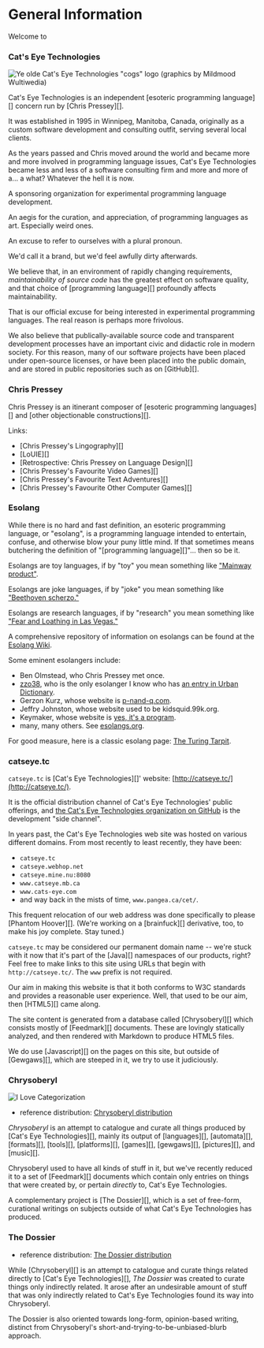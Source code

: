 General Information
===================

Welcome to

### Cat's Eye Technologies

![Ye olde Cat's Eye Technologies "cogs" logo (graphics by Mildmood Wultiwedia)](http://static.catseye.tc/images/logo/cog.gif)

Cat's Eye Technologies is an independent [esoteric programming language][]
concern run by [Chris Pressey][].

It was established in 1995 in Winnipeg, Manitoba, Canada, originally
as a custom software development and consulting outfit, serving several
local clients.

As the years passed and Chris moved around the world and became more
and more involved in programming language issues, Cat's Eye
Technologies became less and less of a software consulting firm and
more and more of a... a what?  Whatever the hell it is now.

A sponsoring organization for experimental programming language
development.

An aegis for the curation, and appreciation, of programming languages
as art.  Especially weird ones.

An excuse to refer to ourselves with a plural pronoun.

We'd call it a brand, but we'd feel awfully dirty afterwards.

We believe that, in an environment of rapidly changing requirements,
*maintainability of source code* has the greatest effect on software
quality, and that choice of [programming language][] profoundly
affects maintainability.

That is our official excuse for being interested in experimental
programming languages.  The real reason is perhaps more frivolous.

We also believe that publically-available source code and
transparent development processes have an important civic and
didactic role in modern society.  For this reason, many of our
software projects have been placed under open-source licenses,
or have been placed into the public domain, and are stored in
public repositories such as on [GitHub][].

### Chris Pressey

Chris Pressey is an itinerant composer of
[esoteric programming languages][] and
[other objectionable constructions][].

Links:

-   [Chris Pressey's Lingography][]
-   [LoUIE][]
-   [Retrospective: Chris Pressey on Language Design][]
-   [Chris Pressey's Favourite Video Games][]
-   [Chris Pressey's Favourite Text Adventures][]
-   [Chris Pressey's Favourite Other Computer Games][]

### Esolang

While there is no hard and fast definition, an esoteric programming
language, or "esolang", is a programming language intended to entertain,
confuse, and otherwise blow your puny little mind. If that sometimes
means butchering the definition of "[programming language][]"... then so be it.

Esolangs are toy languages, if by "toy" you mean something like
["Mainway product"](http://snltranscripts.jt.org/76/76jconsumerprobe.phtml).

Esolangs are joke languages, if by "joke" you mean something like
["Beethoven scherzo."](http://en.wikipedia.org/wiki/Scherzo)

Esolangs are research languages, if by "research" you mean something
like ["Fear and Loathing in Las Vegas."](http://www.youtube.com/watch?v=Zm7r491n-8o)

A comprehensive repository of information on esolangs can be found at the
[Esolang Wiki](http://www.esolangs.org/wiki/Main_Page).

Some eminent esolangers include:

*   Ben Olmstead, who Chris Pressey met once.
*   [zzo38](http://esoteric.voxelperfect.net/wiki/User:Zzo38), who is the only esolanger I know who has [an entry in Urban Dictionary](https://www.urbandictionary.com/define.php?term=zzo38).
*   Gerzon Kurz, whose website is [p-nand-q.com](http://www.p-nand-q.com/).
*   Jeffry Johnston, whose website used to be kidsquid.99k.org.
*   Keymaker, whose website is [yes, it's a program](http://yiap.nfshost.com/).
*   many, many others.  See [esolangs.org](http://www.esolangs.org/wiki/Main_Page).

For good measure, here is a classic esolang page: [The Turing Tarpit](http://www.reocities.com/ResearchTriangle/Station/2266/tarpit/tarpit.html).

### catseye.tc

`catseye.tc` is [Cat's Eye Technologies][]' website:
[http://catseye.tc/](http://catseye.tc/).

It is the official distribution channel of Cat's Eye Technologies'
public offerings, and
[the Cat's Eye Technologies organization on GitHub](https://github.com/catseye/)
is the development "side channel".

In years past, the Cat's Eye Technologies web site was hosted on
various different domains.  From most recently to least recently, they
have been:

*   `catseye.tc`
*   `catseye.webhop.net`
*   `catseye.mine.nu:8080`
*   `www.catseye.mb.ca`
*   `www.cats-eye.com`
*   and way back in the mists of time, `www.pangea.ca/cet/`.

This frequent relocation of our web address was done specifically to
please [Phantom Hoover][].  (We're working on a [brainfuck][] derivative,
too, to make his joy complete.  Stay tuned.)

`catseye.tc` may be considered our permanent domain name -- we're stuck
with it now that it's part of the [Java][] namespaces of our products,
right?  Feel free to make links to this site using URLs that begin with
`http://catseye.tc/`. The `www` prefix is not required.

Our aim in making this website is that it both conforms to W3C
standards and provides a reasonable user experience.
Well, that used to be our aim, then [HTML5][] came along.

The site content is generated from a database called [Chrysoberyl][]
which consists mostly of [Feedmark][] documents.  These are lovingly
statically analyzed, and then rendered with Markdown to produce HTML5
files.

We do use [Javascript][] on the pages on this site, but outside of
[Gewgaws][], which are steeped in it, we try to use it judiciously.

### Chrysoberyl

![I Love Categorization](http://static.catseye.tc/images/pictures/Categorization.jpg)

*   reference distribution: [Chrysoberyl distribution](http://catseye.tc/distribution/Chrysoberyl_distribution)

_Chrysoberyl_ is an attempt to catalogue and curate all things
produced by [Cat's Eye Technologies][],
mainly its output of [languages][],
[automata][], [formats][], [tools][], [platforms][],
[games][], [gewgaws][], [pictures][], and [music][].

Chrysoberyl used to have all kinds of stuff in it, but
we've recently reduced it to a set of [Feedmark][]
documents which contain only entries on things that were created
by, or pertain _directly_ to, Cat's Eye Technologies.

A complementary project is [The Dossier][], which
is a set of free-form, curational writings on subjects
outside of what Cat's Eye Technologies has produced.

### The Dossier

*   reference distribution: [The Dossier distribution](http://catseye.tc/distribution/The_Dossier_distribution)

While [Chrysoberyl][] is an attempt to catalogue and curate
things related directly to [Cat's Eye Technologies][],
_The Dossier_ was created to curate things only indirectly
related.  It arose after an undesirable amount of stuff that
was only indirectly related to Cat's Eye Technologies found
its way into Chrysoberyl.

The Dossier is also oriented towards long-form, opinion-based
writing, distinct from Chrysoberyl's
short-and-trying-to-be-unbiased-blurb approach.
